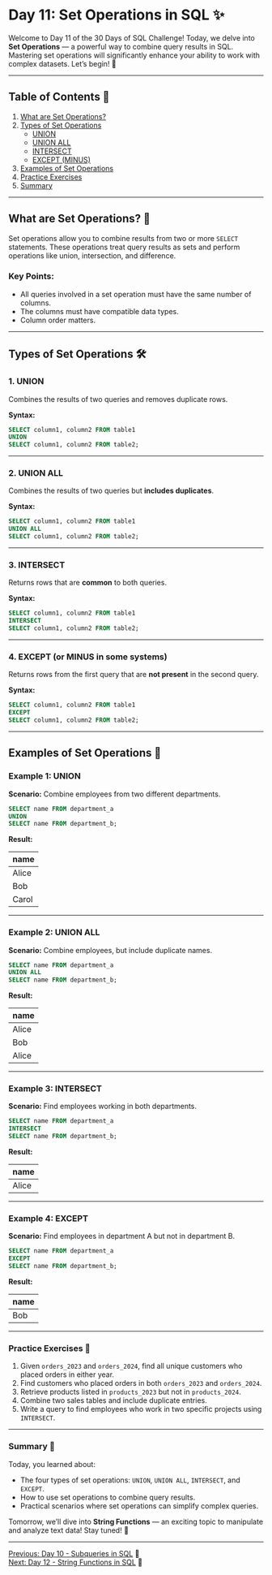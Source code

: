 # Day 11: Set Operations in SQL ✨

Welcome to Day 11 of the 30 Days of SQL Challenge! Today, we delve into **Set Operations** — a powerful way to combine query results in SQL. Mastering set operations will significantly enhance your ability to work with complex datasets. Let’s begin! 🚀

---

## Table of Contents 📖

1. [What are Set Operations?](#what-are-set-operations-)
2. [Types of Set Operations](#types-of-set-operations-)
   - [UNION](#1-union)
   - [UNION ALL](#2-union-all)
   - [INTERSECT](#3-intersect)
   - [EXCEPT (MINUS)](#4-except-or-minus-in-some-systems)
3. [Examples of Set Operations](#examples-of-set-operations-)
4. [Practice Exercises](#practice-exercises-)
5. [Summary](#summary-)

---

## What are Set Operations? 🔎

Set operations allow you to combine results from two or more `SELECT` statements. These operations treat query results as sets and perform operations like union, intersection, and difference.

### Key Points:

- All queries involved in a set operation must have the same number of columns.
- The columns must have compatible data types.
- Column order matters.

---

## Types of Set Operations 🛠

### 1. UNION

Combines the results of two queries and removes duplicate rows.

**Syntax:**
```sql
SELECT column1, column2 FROM table1
UNION
SELECT column1, column2 FROM table2;
```

---

### 2. UNION ALL

Combines the results of two queries but **includes duplicates**.

**Syntax:**
```sql
SELECT column1, column2 FROM table1
UNION ALL
SELECT column1, column2 FROM table2;
```

---

### 3. INTERSECT

Returns rows that are **common** to both queries.

**Syntax:**
```sql
SELECT column1, column2 FROM table1
INTERSECT
SELECT column1, column2 FROM table2;
```

---

### 4. EXCEPT (or MINUS in some systems)

Returns rows from the first query that are **not present** in the second query.

**Syntax:**
```sql
SELECT column1, column2 FROM table1
EXCEPT
SELECT column1, column2 FROM table2;
```

---

## Examples of Set Operations 🔢

### Example 1: UNION

**Scenario:** Combine employees from two different departments.

```sql
SELECT name FROM department_a
UNION
SELECT name FROM department_b;
```

**Result:**

| name     |
|----------|
| Alice    |
| Bob      |
| Carol    |

---

### Example 2: UNION ALL

**Scenario:** Combine employees, but include duplicate names.

```sql
SELECT name FROM department_a
UNION ALL
SELECT name FROM department_b;
```

**Result:**

| name     |
|----------|
| Alice    |
| Bob      |
| Alice    |

---

### Example 3: INTERSECT

**Scenario:** Find employees working in both departments.

```sql
SELECT name FROM department_a
INTERSECT
SELECT name FROM department_b;
```

**Result:**

| name     |
|----------|
| Alice    |

---

### Example 4: EXCEPT

**Scenario:** Find employees in department A but not in department B.

```sql
SELECT name FROM department_a
EXCEPT
SELECT name FROM department_b;
```

**Result:**

| name     |
|----------|
| Bob      |

---

### Practice Exercises 🔧

1. Given `orders_2023` and `orders_2024`, find all unique customers who placed orders in either year.
2. Find customers who placed orders in both `orders_2023` and `orders_2024`.
3. Retrieve products listed in `products_2023` but not in `products_2024`.
4. Combine two sales tables and include duplicate entries.
5. Write a query to find employees who work in two specific projects using `INTERSECT`.

---

### Summary 🏁

Today, you learned about:

- The four types of set operations: `UNION`, `UNION ALL`, `INTERSECT`, and `EXCEPT`.
- How to use set operations to combine query results.
- Practical scenarios where set operations can simplify complex queries.

Tomorrow, we’ll dive into **String Functions** — an exciting topic to manipulate and analyze text data! Stay tuned! 🚀

---

[Previous: Day 10 - Subqueries in SQL](../Day-10%20Subqueries%20in%20SQL/Day-10_Subqueries_in_SQL.md) 🔼  
[Next: Day 12 - String Functions in SQL](../Day-12%20String%20Functions/Day-12_String_Functions.md) 🔽


